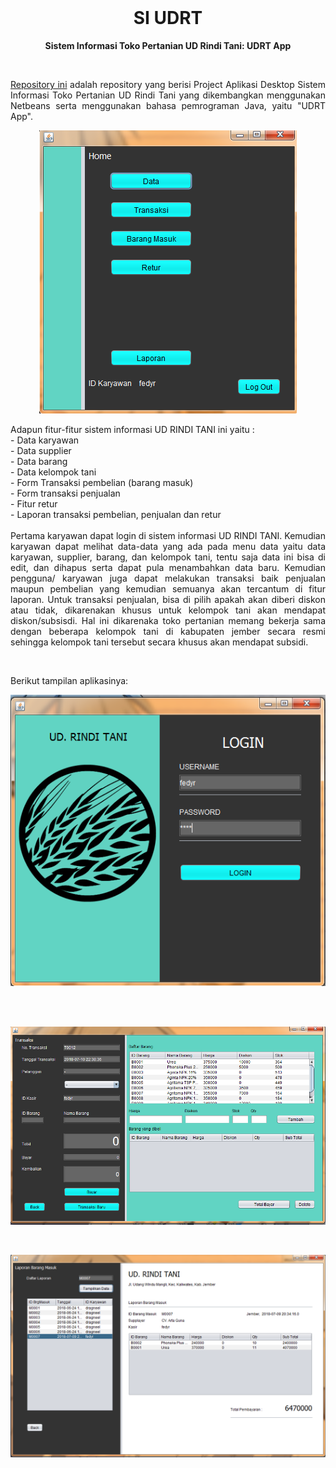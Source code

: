 <br />

<p align="center">
  <b><h1 align="center">SI UDRT</h1></b>
</p>
<p align="center">
    <b><align="center">Sistem Informasi Toko Pertanian UD Rindi Tani: UDRT App</b>
</p>

<br />

<p align="justify">
  <a href="https://github.com/fedyrahmatullah/SI-UDRT">Repository ini</a> adalah repository yang berisi Project Aplikasi Desktop Sistem Informasi Toko Pertanian UD Rindi Tani yang dikembangkan menggunakan Netbeans serta menggunakan bahasa pemrograman Java, yaitu "UDRT App".
</p>

<p align="center">
  <a href='https://github.com/fedyrahmatullah/SI-UDRT'><img src="IMG/udrt home.png"></a>
</p>

<p align="justify">
 Adapun fitur-fitur sistem informasi UD RINDI TANI ini yaitu :<br>
- Data karyawan<br>
- Data supplier<br>
- Data barang<br>
- Data kelompok tani<br>
- Form Transaksi pembelian (barang masuk)<br>
- Form transaksi penjualan<br>
- Fitur retur<br> 
- Laporan transaksi pembelian, penjualan dan retur<br>
  <br>
Pertama karyawan dapat login di sistem informasi UD RINDI TANI. Kemudian karyawan dapat melihat data-data yang ada pada menu data yaitu data karyawan, supplier, barang, dan kelompok tani, tentu saja data ini bisa di edit, dan dihapus serta dapat pula menambahkan data baru. Kemudian pengguna/ karyawan juga dapat melakukan transaksi baik penjualan maupun pembelian yang kemudian semuanya akan tercantum di fitur laporan. Untuk transaksi penjualan, bisa di pilih apakah akan diberi diskon atau tidak, dikarenakan khusus untuk kelompok tani akan mendapat diskon/subsisdi. Hal ini dikarenaka toko pertanian memang bekerja sama dengan beberapa kelompok tani di kabupaten jember secara resmi sehingga kelompok tani tersebut secara khusus akan mendapat subsidi.

</p>
<br>
<p align="justify">
 Berikut tampilan aplikasinya:<br> 
</p>
<p align="center">
  <a href='https://github.com/fedyrahmatullah/SI-UDRT'><img src="IMG/udrt login.png"></a>
</p>
<br>
<br>
<p align="center">
  <a href='https://github.com/fedyrahmatullah/SI-UDRT'><img src="IMG/udrt transaksi.png"></a>
</p>
<br>
<p align="center">
  <a href='https://github.com/fedyrahmatullah/SI-UDRT'><img src="IMG/udrt report.png"></a>
</p
